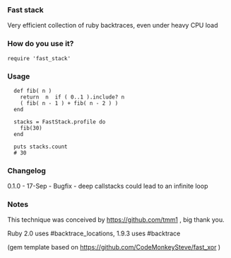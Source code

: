 ### Fast stack

Very efficient collection of ruby backtraces, even under heavy CPU load

### How do you use it?

    require 'fast_stack'

### Usage


```
  def fib( n )
    return  n  if ( 0..1 ).include? n
    ( fib( n - 1 ) + fib( n - 2 ) )
  end

  stacks = FastStack.profile do
    fib(30)
  end

  puts stacks.count
  # 30

```

### Changelog

0.1.0 - 17-Sep - Bugfix - deep callstacks could lead to an infinite loop

### Notes

This technique was conceived by https://github.com/tmm1 , big thank you.

Ruby 2.0 uses #backtrace_locations, 1.9.3 uses #backtrace

(gem template based on https://github.com/CodeMonkeySteve/fast_xor )
